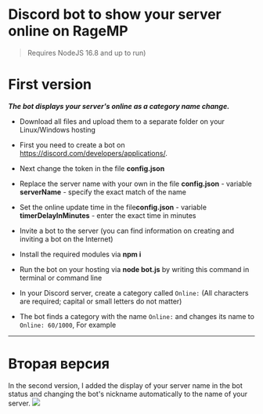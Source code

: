 # Discord bot to show your server online on RageMP
> Requires NodeJS 16.8 and up to run)

# First version
***The bot displays your server's online as a category name change.***

- Download all files and upload them to a separate folder on your Linux/Windows hosting

- First you need to create a bot on https://discord.com/developers/applications/.

- Next change the token in the file **config.json**
- Replace the server name with your own in the file **config.json** - variable **serverName** - specify the exact match of the name
- Set the online update time in the file**config.json** - variable **timerDelayInMinutes** - enter the exact time in minutes

- Invite a bot to the server (you can find information on creating and inviting a bot on the Internet)

- Install the required modules via **npm i**

- Run the bot on your hosting via **node bot.js** by writing this command in terminal or command line

- In your Discord server, create a category called `Online:` (All characters are required; capital or small letters do not matter)

- The bot finds a category with the name `Online:` and changes its name to `Online: 60/1000`, For example

------------


# Вторая версия
In the second version, I added the display of your server name in the bot status and changing the bot's nickname automatically to the name of your server.
![]({{site.baseurl}}/https://i.imgur.com/LDusYRJ.png)

